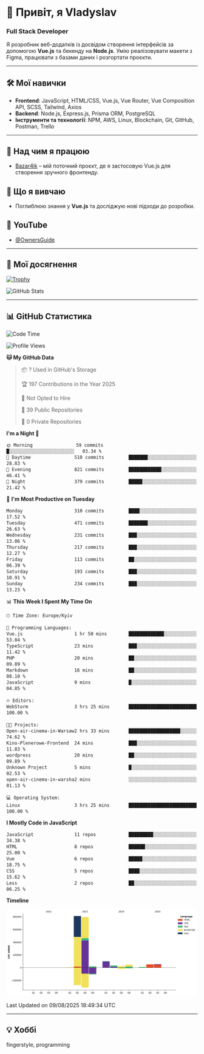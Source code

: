 # 👋 Привіт, я Vladyslav  
### Full Stack Developer  

Я розробник веб-додатків із досвідом створення інтерфейсів за допомогою **Vue.js** та бекенду на **Node.js**. Умію реалізовувати макети з Figma, працювати з базами даних і розгортати проєкти.

---

## 🛠 Мої навички  
- **Frontend**: JavaScript, HTML/CSS, Vue.js, Vue Router, Vue Composition API, SCSS, Tailwind, Axios  
- **Backend**: Node.js, Express.js, Prisma ORM, PostgreSQL  
- **Інструменти та технології**: NPM, AWS, Linux, Blockchain, Git, GitHub, Postman, Trello  

---

## 🔭 Над чим я працюю  
- [Bazar4ik](https://github.com/owner6/bazar4ik-front) – мій поточний проєкт, де я застосовую Vue.js для створення зручного фронтенду.

## 🌱 Що я вивчаю  
- Поглиблюю знання у **Vue.js** та досліджую нові підходи до розробки.

## 🎥 YouTube  
- [@OwnersGuide](https://www.youtube.com/@OwnersGuide-)
  
---

## 🌟 Мої досягнення  
[![Trophy](https://github-profile-trophy.vercel.app/?username=owner6&theme=default)](https://github.com/ryo-ma/github-profile-trophy)

<div align="left">
  <img src="https://github-readme-stats.vercel.app/api?username=owner6&show_icons=true&theme=default" alt="GitHub Stats"/>
</div>

---

## 📊 GitHub Статистика  
<!--START_SECTION:waka-->
![Code Time](http://img.shields.io/badge/Code%20Time-59%20hrs%2022%20mins-blue)

![Profile Views](http://img.shields.io/badge/Profile%20Views-0-blue)

**🐱 My GitHub Data** 

> 📦 ? Used in GitHub's Storage 
 > 
> 🏆 197 Contributions in the Year 2025
 > 
> 🚫 Not Opted to Hire
 > 
> 📜 39 Public Repositories 
 > 
> 🔑 0 Private Repositories 
 > 
**I'm a Night 🦉** 

```text
🌞 Morning                59 commits          █░░░░░░░░░░░░░░░░░░░░░░░░   03.34 % 
🌆 Daytime                510 commits         ███████░░░░░░░░░░░░░░░░░░   28.83 % 
🌃 Evening                821 commits         ████████████░░░░░░░░░░░░░   46.41 % 
🌙 Night                  379 commits         █████░░░░░░░░░░░░░░░░░░░░   21.42 % 
```
📅 **I'm Most Productive on Tuesday** 

```text
Monday                   310 commits         ████░░░░░░░░░░░░░░░░░░░░░   17.52 % 
Tuesday                  471 commits         ███████░░░░░░░░░░░░░░░░░░   26.63 % 
Wednesday                231 commits         ███░░░░░░░░░░░░░░░░░░░░░░   13.06 % 
Thursday                 217 commits         ███░░░░░░░░░░░░░░░░░░░░░░   12.27 % 
Friday                   113 commits         ██░░░░░░░░░░░░░░░░░░░░░░░   06.39 % 
Saturday                 193 commits         ███░░░░░░░░░░░░░░░░░░░░░░   10.91 % 
Sunday                   234 commits         ███░░░░░░░░░░░░░░░░░░░░░░   13.23 % 
```


📊 **This Week I Spent My Time On** 

```text
🕑︎ Time Zone: Europe/Kyiv

💬 Programming Languages: 
Vue.js                   1 hr 50 mins        █████████████░░░░░░░░░░░░   53.84 % 
TypeScript               23 mins             ███░░░░░░░░░░░░░░░░░░░░░░   11.42 % 
PHP                      20 mins             ██░░░░░░░░░░░░░░░░░░░░░░░   09.89 % 
Markdown                 16 mins             ██░░░░░░░░░░░░░░░░░░░░░░░   08.10 % 
JavaScript               9 mins              █░░░░░░░░░░░░░░░░░░░░░░░░   04.85 % 

🔥 Editors: 
WebStorm                 3 hrs 25 mins       █████████████████████████   100.00 % 

🐱‍💻 Projects: 
Open-air-cinema-in-Warsaw2 hrs 33 mins       ███████████████████░░░░░░   74.62 % 
Kino-Plenerowe-Frontend  24 mins             ███░░░░░░░░░░░░░░░░░░░░░░   11.83 % 
wordpress                20 mins             ██░░░░░░░░░░░░░░░░░░░░░░░   09.89 % 
Unknown Project          5 mins              █░░░░░░░░░░░░░░░░░░░░░░░░   02.53 % 
open-air-cinema-in-warsha2 mins              ░░░░░░░░░░░░░░░░░░░░░░░░░   01.13 % 

💻 Operating System: 
Linux                    3 hrs 25 mins       █████████████████████████   100.00 % 
```

**I Mostly Code in JavaScript** 

```text
JavaScript               11 repos            █████████░░░░░░░░░░░░░░░░   34.38 % 
HTML                     8 repos             ██████░░░░░░░░░░░░░░░░░░░   25.00 % 
Vue                      6 repos             █████░░░░░░░░░░░░░░░░░░░░   18.75 % 
CSS                      5 repos             ████░░░░░░░░░░░░░░░░░░░░░   15.62 % 
Less                     2 repos             ██░░░░░░░░░░░░░░░░░░░░░░░   06.25 % 
```



**Timeline**

![Lines of Code chart](https://raw.githubusercontent.com/owner6/owner6/main/assets/bar_graph.png)


 Last Updated on 09/08/2025 18:49:34 UTC
<!--END_SECTION:waka-->




---

## 💡 Хоббі  
fingerstyle, programming  
